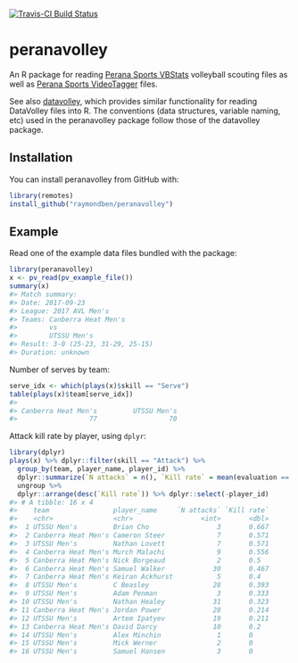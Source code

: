 
<!-- README.md is generated from README.Rmd. Please edit that file -->

[![Travis-CI Build
Status](https://travis-ci.org/raymondben/peranavolley.svg?branch=master)](https://travis-ci.org/raymondben/peranavolley)

# peranavolley

An R package for reading [Perana Sports
VBStats](http://peranasports.com/software/vbstatshd/) volleyball
scouting files as well as [Perana Sports
VideoTagger](http://peranasports.com/software/videotagger/) files.

See also [datavolley](https://github.com/raymondben/datavolley), which
provides similar functionality for reading DataVolley files into R. The
conventions (data structures, variable naming, etc) used in the
peranavolley package follow those of the datavolley package.

## Installation

You can install peranavolley from GitHub with:

``` r
library(remotes)
install_github("raymondben/peranavolley")
```

## Example

Read one of the example data files bundled with the package:

``` r
library(peranavolley)
x <- pv_read(pv_example_file())
summary(x)
#> Match summary:
#> Date: 2017-09-23
#> League: 2017 AVL Men's
#> Teams: Canberra Heat Men's
#>        vs
#>        UTSSU Men's
#> Result: 3-0 (25-23, 31-29, 25-15)
#> Duration: unknown
```

Number of serves by team:

``` r
serve_idx <- which(plays(x)$skill == "Serve")
table(plays(x)$team[serve_idx])
#> 
#> Canberra Heat Men's         UTSSU Men's 
#>                  77                  70
```

Attack kill rate by player, using `dplyr`:

``` r
library(dplyr)
plays(x) %>% dplyr::filter(skill == "Attack") %>%
  group_by(team, player_name, player_id) %>%
  dplyr::summarize(`N attacks` = n(), `Kill rate` = mean(evaluation == "Winning attack", na.rm = TRUE)) %>%
  ungroup %>%
  dplyr::arrange(desc(`Kill rate`)) %>% dplyr::select(-player_id)
#> # A tibble: 16 x 4
#>    team                player_name     `N attacks` `Kill rate`
#>    <chr>               <chr>                 <int>       <dbl>
#>  1 UTSSU Men's         Brian Cho                 3       0.667
#>  2 Canberra Heat Men's Cameron Steer             7       0.571
#>  3 UTSSU Men's         Nathan Lovett             7       0.571
#>  4 Canberra Heat Men's Murch Malachi             9       0.556
#>  5 Canberra Heat Men's Nick Borgeaud             2       0.5  
#>  6 Canberra Heat Men's Samuel Walker            30       0.467
#>  7 Canberra Heat Men's Keiran Ackhurst           5       0.4  
#>  8 UTSSU Men's         C Beasley                28       0.393
#>  9 UTSSU Men's         Adam Penman               3       0.333
#> 10 UTSSU Men's         Nathan Healey            31       0.323
#> 11 Canberra Heat Men's Jordan Power             28       0.214
#> 12 UTSSU Men's         Artem Ipatyev            19       0.211
#> 13 Canberra Heat Men's David Darcy              10       0.2  
#> 14 UTSSU Men's         Alex Minchin              1       0    
#> 15 UTSSU Men's         Mick Werner               2       0    
#> 16 UTSSU Men's         Samuel Hansen             3       0
```
